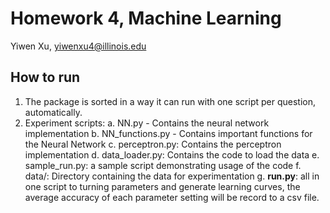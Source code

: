 # Homework 4, Machine Learning
Yiwen Xu, yiwenxu4@illinois.edu

## How to run
1. The package is sorted in a way it can run with one script per question, automatically.
2. Experiment scripts:
    a. NN.py - Contains the neural network implementation
    b. NN_functions.py - Contains important functions for the Neural Network
    c. perceptron.py: Contains the perceptron implementation
    d. data_loader.py: Contains the code to load the data
    e. sample_run.py: a sample script demonstrating usage of the code
    f. data/: Directory containing the data for experimentation
    g. **run.py**: all in one script to turning parameters and generate learning curves, the average accuracy of each parameter setting will be record to a csv file.
